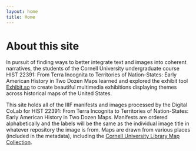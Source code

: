 ```yaml
---
layout: home
title: Home
---
```

<div class="introduction">
  <h1>About this site</h1>

<p>
In pursuit of finding ways to better integrate text and images into coherent narratives, the students of the Cornell University undergraduate course HIST 22391: From Terra Incognita to Territories of Nation-States: Early American History in Two Dozen Maps learned and explored the exhibit tool <a href="https://www.exhibit.so">Exhibit.so</a> to create beautiful multimedia exhibitions displaying themes across historical maps of the United States.
</p>
<p>
This site holds all of the IIIF manifests and images processed by the Digital CoLab for HIST 22391: From Terra Incognita to Territories of Nation-States: Early American History in Two Dozen Maps. Manifests are ordered alphabetically and the labels will be the same as the individual image title in whatever repository the image is from. Maps are drawn from various places (included in the metadata), including the <a href="https://olinuris.library.cornell.edu/map-collection">Cornell University Library Map Collection</a>.
</p>
</div>

